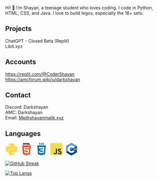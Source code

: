 Hi! 👋 I’m Shayan, a teenage student who loves coding. I code in Python, HTML, CSS, and Java. I love to build legos, especially the 18+ sets. 

## Projects
ChatGPT - Closed Beta (Replit)<br>
Libit.xyz
<br>

## Accounts
https://replit.com/@CoderShayan<br>
https://amcforum.wiki/u/darkshayan<br>
## Contact

Discord: Darkshayan<br>
AMC: Darkshayan<br>
Email: Me@shayanmalik.xyz<br>
## Languages

<div>
  <img src="https://github.com/devicons/devicon/blob/master/icons/python/python-plain.svg" Title="Python" alt="Python" width="40" height="40"/>&nbsp;
<img src="https://github.com/devicons/devicon/blob/master/icons/html5/html5-original-wordmark.svg" Title="HTML5" alt="HTML5" width="40" height="40"/>&nbsp;
  <img src="https://github.com/devicons/devicon/blob/master/icons/css3/css3-plain-wordmark.svg" Title="CSS" alt="CSS3" width="40" height="40"/>&nbsp;
  <img src="https://github.com/devicons/devicon/blob/master/icons/javascript/javascript-original.svg" Title="JS" alt="JavaScript" width="40" height="40"/>&nbsp;
  <img src="https://github.com/devicons/devicon/blob/master/icons/cplusplus/cplusplus-original.svg" Title="C++" alt="C++" width="40" height="40"/>&nbsp;

  [![GitHub Streak](http://github-readme-streak-stats.herokuapp.com?user=lightshayan&theme=dark&background=000000)](https://git.io/streak-stats)

[![Top Langs](https://github-readme-stats.vercel.app/api/top-langs/?username=lightshayan)](https://github.com/anuraghazra/github-readme-stats)  
  
</div>

